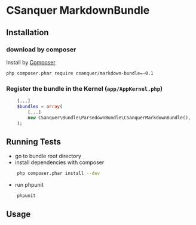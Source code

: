 CSanquer MarkdownBundle
========================

Installation
------------

### download by composer

Install by [Composer](https://getcomposer.org/)

```sh
php composer.phar require csanquer/markdown-bundle=~0.1
```

### Register the bundle in the Kernel (`app/AppKernel.php`)

```php
    [...]
    $bundles = array( 
        [...]
        new CSanquer\Bundle\ParsedownBundle\CSanquerMarkdownBundle(),
    );
```

Running Tests
-------------

* go to bundle root directory 
* install dependencies with composer 

```sh
    php composer.phar install --dev
```

* run phpunit

```sh
    phpunit
```

Usage
-----


